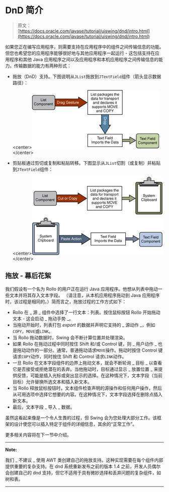 # DnD 简介

> 原文： [https://docs.oracle.com/javase/tutorial/uiswing/dnd/intro.html](https://docs.oracle.com/javase/tutorial/uiswing/dnd/intro.html)

如果您正在编写应用程序，则需要支持在应用程序中的组件之间传输信息的功能。但您也希望您的应用程序能够很好地与其他应用程序一起运行 - 这包括支持在应用程序和其他 Java 应用程序之间以及应用程序和本机应用程序之间传输信息的能力。传输数据的能力有两种形式：

*   拖放（DnD）支持。下图说明从`JList`拖放到`JTextField`组件（箭头显示数据路径）：

    &lt;center&gt;![Drag and Drop Illustration](img/1f470d183d3409e1abbd6e9e048983ef.jpg)&lt;/center&gt;

*   剪贴板通过剪切或复制和粘贴转移。下图显示从`JList`切割（或复制）并粘贴到`JTextField`组件：

    &lt;center&gt;![Cut/Copy/Paste Illustration](img/660f11350ac3675902bb58bafec2a49e.jpg)&lt;/center&gt;

## 拖放 - 幕后花絮

我们假设有一个名为 Rollo 的用户正在运行 Java 应用程序。他想从列表中拖动一些文本并将其存入文本字段。 （请注意，从本机应用程序拖动到 Java 应用程序时，该过程是相同的。）简而言之，拖放过程的工作方式如下：

*   Rollo 在 _ 源 _ 组件中选择了一行文本：列表。按住鼠标按钮 Rollo 开始拖动文本 - 这会启动 _ 拖动手势 _。
*   当拖动开始时，列表打包 _export_ 的数据并声明它支持的 _ 源动作 _，例如`COPY`，`MOVE`或`LINK`。
*   当 Rollo 拖动数据时，Swing 会不断计算位置并处理渲染。
*   如果 Rollo 在拖动过程中同时按住 Shift 和/或 Control 键，则 _ 用户动作 _ 也是拖动动作的一部分。通常，普通拖动请求`MOVE`操作。拖动时按住 Control 键请求`COPY`动作，同时按住 Shift 和 Control 请求`LINK`动作。
*   一旦 Rollo 在文本字段组件的边界上拖动文本，就会不断轮询 _ 目标 _ 以查看它是否接受或拒绝潜在的丢弃。当他拖动时，目标通过显示 _ 放置位置 _ 来提供反馈，可能是插入光标或突出显示的选择。在这种情况下，文本字段（当前目标）允许替换所选文本和插入新文本。
*   当 Rollo 释放鼠标按钮时，文本组件检查声明的源操作和任何用户操作，然后从可用选项中选择它想要的内容。在这种情况下，文本字段选择在删除点插入新文本。
*   最后，文本字段 _ 导入 _ 数据。

虽然这看起来像是一个令人生畏的过程，但 Swing 会为您处理大部分工作。该框架的设计使您可以插入特定于组件的详细信息，其余的“正常工作”。

更多相关内容将在下一节中介绍。

* * *

**Note:** 

我们 _ 不建议 _ 使用 AWT 类创建自己的拖放支持。这种实现需要在每个组件内部提供重要的复杂支持。在 dnd 系统重新发布之前的版本 1.4 之前，开发人员偶尔会创建自己的 dnd 支持，但它不适用于具有微妙选择和丢弃问题的复杂组件，如树和表。

* * *